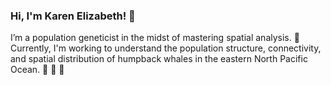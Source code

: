 ### Hi, I'm Karen Elizabeth! 👋


 I’m a population geneticist in the midst of mastering spatial analysis. 🌱 Currently, I'm working to understand the population structure, connectivity, and spatial distribution of humpback whales in the eastern North Pacific Ocean. :whale: :whale: :whale:

<!--
**KELohman/KELohman** is a ✨ _special_ ✨ repository because its `README.md` (this file) appears on your GitHub profile.

Here are some ideas to get you started:

- 🔭 I’m currently working on ...
- 🌱 I’m currently learning ...
- 👯 I’m looking to collaborate on ...
- 🤔 I’m looking for help with ...
- 💬 Ask me about ...
- 📫 How to reach me: ...
- 😄 Pronouns: ...
- ⚡ Fun fact: ...
-->
